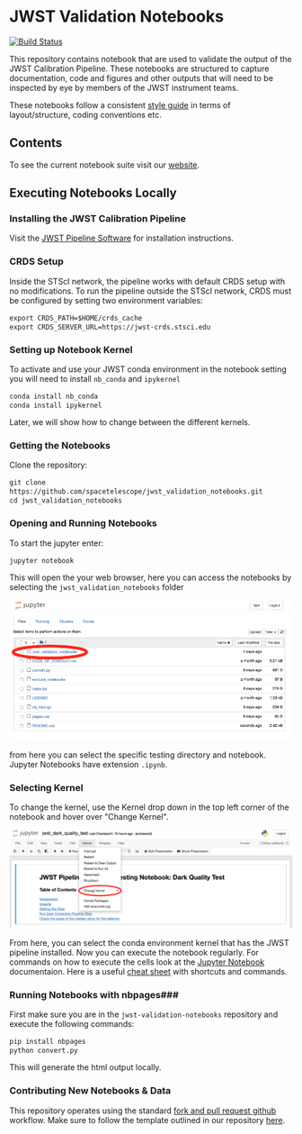 # JWST Validation Notebooks

[![Build Status](https://travis-ci.com/spacetelescope/jwst_validation_notebooks.svg?branch=master)](https://travis-ci.com/spacetelescope/jwst_validation_notebooks)

This repository contains notebook that are used to validate the output of the JWST Calibration Pipeline. These notebooks are structured to capture documentation, code and figures and other outputs that will need to be inspected by eye by members of the JWST instrument teams.

These notebooks follow a consistent [style guide](https://github.com/spacetelescope/style-guides/blob/master/guides/jupyter-notebooks.md) in terms of layout/structure, coding conventions etc.

## Contents
To see the current notebook suite visit our [website](https://jwst-validation-notebooks.stsci.edu/).

## Executing Notebooks Locally

### Installing the JWST Calibration Pipeline ###
Visit the [JWST Pipeline Software](https://github.com/spacetelescope/jwst) for installation instructions.

### CRDS Setup ###

Inside the STScI network, the pipeline works with default CRDS setup with no modifications.  To run the pipeline outside the STScI network, CRDS must be configured by setting two environment variables:

    export CRDS_PATH=$HOME/crds_cache
    export CRDS_SERVER_URL=https://jwst-crds.stsci.edu

### Setting up Notebook Kernel ###

To activate and use your JWST conda environment in the notebook setting you will need to install `nb_conda` and `ipykernel`

    conda install nb_conda
    conda install ipykernel

Later, we will show how to change between the different kernels.

### Getting the Notebooks ###

Clone the repository:

    git clone https://github.com/spacetelescope/jwst_validation_notebooks.git
    cd jwst_validation_notebooks

### Opening and Running Notebooks ###

To start the jupyter enter:

    jupyter notebook

This will open the your web browser, here you can access the notebooks by selecting the `jwst_validation_notebooks` folder

![Notebook Home](docs/static/notebook_home.png)

from here you can select the specific testing directory and notebook. Jupyter Notebooks have extension `.ipynb`.

### Selecting Kernel ###

To change the kernel, use the Kernel drop down in the top left corner of the notebook and hover over "Change Kernel".

![Select Kernel](docs/static/kernel.png)

From here, you can select the conda environment kernel that has the JWST pipeline installed. Now you can execute the notebook
regularly. For commands on how to execute the cells look at the [Jupyter Notebook](https://jupyter-notebook.readthedocs.io/en/stable/) documentaion. Here is a useful [cheat sheet](https://cheatography.com/weidadeyue/cheat-sheets/jupyter-notebook/pdf_bw/) with shortcuts and commands.

### Running Notebooks with nbpages###
First make sure you are in the `jwst-validation-notebooks` repository and execute the following commands:

    pip install nbpages
    python convert.py

This will generate the html output locally.

### Contributing New Notebooks & Data ###

This repository operates using the standard [fork and pull request github](https://gist.github.com/Chaser324/ce0505fbed06b947d962) workflow. Make sure to follow the template outlined in our repository [here](https://github.com/spacetelescope/jwst_validation_notebooks/blob/master/jwst_validation_notebooks/template/jwst_validation_test_template/validation_test_template.ipynb).